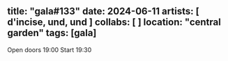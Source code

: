 title: "gala#133"
date: 2024-06-11
artists: [
	d'incise,
	und,
	und
]
collabs: [
]
location: "central garden"
tags: [gala]
---
Open doors 19:00
Start 19:30
